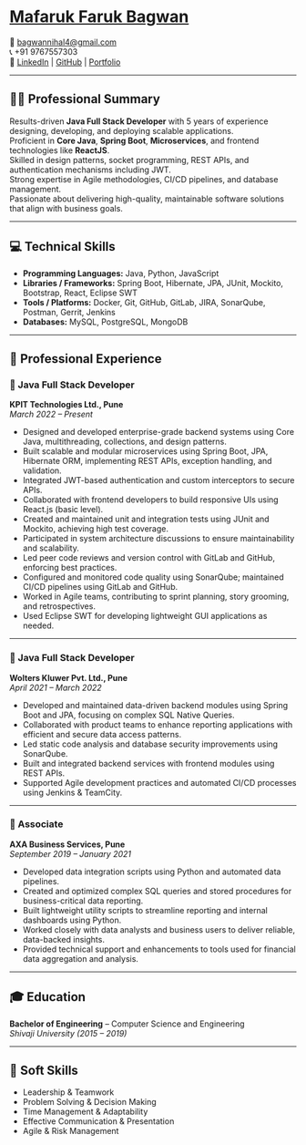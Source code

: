 # [Mafaruk Faruk Bagwan](https://mafarukbagwan4.netlify.app/)

📧 [bagwannihal4@gmail.com](mailto:bagwannihal4@gmail.com)  
📞 +91 9767557303  
🔗 [LinkedIn](https://www.linkedin.com/in/mafarukbagwan4/) | [GitHub](https://github.com/Mafaruk) | [Portfolio](https://mafarukbagwan4.netlify.app/)

---

## 🧑‍💼 Professional Summary

Results-driven **Java Full Stack Developer** with 5 years of experience designing, developing, and deploying scalable applications.  
Proficient in **Core Java**, **Spring Boot**, **Microservices**, and frontend technologies like **ReactJS**.  
Skilled in design patterns, socket programming, REST APIs, and authentication mechanisms including JWT.  
Strong expertise in Agile methodologies, CI/CD pipelines, and database management.  
Passionate about delivering high-quality, maintainable software solutions that align with business goals.

---

## 💻 Technical Skills

- **Programming Languages:** Java, Python, JavaScript  
- **Libraries / Frameworks:** Spring Boot, Hibernate, JPA, JUnit, Mockito, Bootstrap, React, Eclipse SWT  
- **Tools / Platforms:** Docker, Git, GitHub, GitLab, JIRA, SonarQube, Postman, Gerrit, Jenkins  
- **Databases:** MySQL, PostgreSQL, MongoDB

---

## 🧪 Professional Experience

### 💼 Java Full Stack Developer  
**KPIT Technologies Ltd., Pune**  
_March 2022 – Present_

- Designed and developed enterprise-grade backend systems using Core Java, multithreading, collections, and design patterns.  
- Built scalable and modular microservices using Spring Boot, JPA, Hibernate ORM, implementing REST APIs, exception handling, and validation.  
- Integrated JWT-based authentication and custom interceptors to secure APIs.  
- Collaborated with frontend developers to build responsive UIs using React.js (basic level).  
- Created and maintained unit and integration tests using JUnit and Mockito, achieving high test coverage.  
- Participated in system architecture discussions to ensure maintainability and scalability.  
- Led peer code reviews and version control with GitLab and GitHub, enforcing best practices.  
- Configured and monitored code quality using SonarQube; maintained CI/CD pipelines using GitLab and GitHub.  
- Worked in Agile teams, contributing to sprint planning, story grooming, and retrospectives.  
- Used Eclipse SWT for developing lightweight GUI applications as needed.

---

### 💼 Java Full Stack Developer  
**Wolters Kluwer Pvt. Ltd., Pune**  
_April 2021 – March 2022_

- Developed and maintained data-driven backend modules using Spring Boot and JPA, focusing on complex SQL Native Queries.  
- Collaborated with product teams to enhance reporting applications with efficient and secure data access patterns.  
- Led static code analysis and database security improvements using SonarQube.  
- Built and integrated backend services with frontend modules using REST APIs.  
- Supported Agile development practices and automated CI/CD processes using Jenkins & TeamCity.

---

### 💼 Associate  
**AXA Business Services, Pune**  
_September 2019 – January 2021_

- Developed data integration scripts using Python and automated data pipelines.  
- Created and optimized complex SQL queries and stored procedures for business-critical data reporting.  
- Built lightweight utility scripts to streamline reporting and internal dashboards using Python.  
- Worked closely with data analysts and business users to deliver reliable, data-backed insights.  
- Provided technical support and enhancements to tools used for financial data aggregation and analysis.

---

## 🎓 Education

**Bachelor of Engineering** – Computer Science and Engineering  
_Shivaji University (2015 – 2019)_

---

## 🚀 Soft Skills

- Leadership & Teamwork  
- Problem Solving & Decision Making  
- Time Management & Adaptability  
- Effective Communication & Presentation  
- Agile & Risk Management

